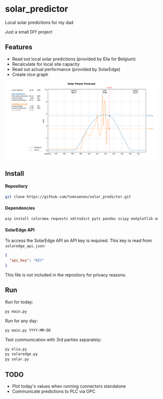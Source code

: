 # solar_predictor
Local solar predictions for my dad

Just a small DIY project

## Features
- Read out local solar predictions (provided by Elia for Belgium)
- Recalculate for local site capacity
- Read out actual performance (provided by SolarEdge)
- Create nice graph

![plot.png](./plot.png)

## Install

#### Repository
```bash
git clone https://github.com/tomsaenen/solar_predictor.git
```

#### Dependencies
```bash
pip install colorama requests xmltodict pytz pandas scipy matplotlib astral python-snap7
```

#### SolarEdge API
To access the SolarEdge API an API key is required. This key is read from `solaredge_api.json`:
```json
{
  "api_key": "KEY"
}
```
This file is not included in the repository for privacy reasons.

## Run
Run for today:
```bash
py main.py
```

Run for any day:
```bash
py main.py YYYY-MM-DD
```

Test communication with 3rd parties separately:
```bash
py elia.py
py solaredge.py
py solar.py
```

## TODO
- Plot today's values when running connectors standalone
- Communicate predictions to PLC via OPC
